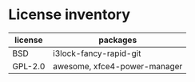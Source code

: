 # License inventory

| license | packages                     |
| ------- | ---------------------------- |
| BSD     | i3lock-fancy-rapid-git       |
| GPL-2.0 | awesome, xfce4-power-manager |
